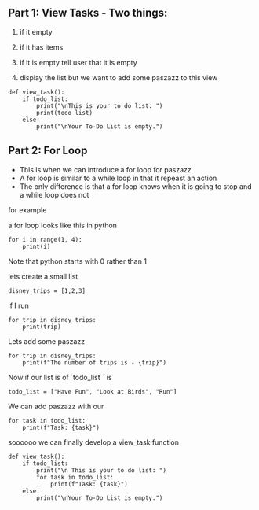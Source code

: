 ## Part 1: View Tasks - Two things:
1) if it empty
2) if it has items

1) if it is empty tell user that it is empty
2) display the list
    but we want to add some paszazz to this view

```
def view_task():
    if todo_list:
        print("\nThis is your to do list: ")
        print(todo_list)
    else:
        print("\nYour To-Do List is empty.")
```

## Part 2: For Loop

- This is when we can introduce a for loop for paszazz
- A for loop is similar to a while loop in that it repeast an action
- The only difference is that a for loop knows when it is going to stop and a while loop does not

for example

a for loop looks like this in python
```
for i in range(1, 4):
    print(i)
```
Note that python starts with 0 rather than 1


lets create a small list
```
disney_trips = [1,2,3]
```
if I run 
```
for trip in disney_trips:
    print(trip)
```

Lets add some paszazz
```
for trip in disney_trips:
    print(f"The number of trips is - {trip}")
```

Now if our list is of `todo_list`` is
```
todo_list = ["Have Fun", "Look at Birds", "Run"]
```

We can add paszazz with our
```
for task in todo_list:
    print(f"Task: {task}")
```

soooooo we can finally develop a view_task function

```
def view_task():
    if todo_list:
        print("\n This is your to do list: ")
        for task in todo_list:
            print(f"Task: {task}")
    else:
        print("\nYour To-Do List is empty.")
```




    